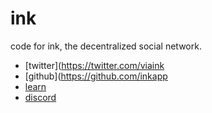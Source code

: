 # ink
code for ink, the decentralized social network.
- [twitter](https://twitter.com/viaink
- [github](https://github.com/inkapp
- [learn](https://github.com/inkapp/universe)
- [discord](https://discord.com/invite/DQQp48kUvU)
